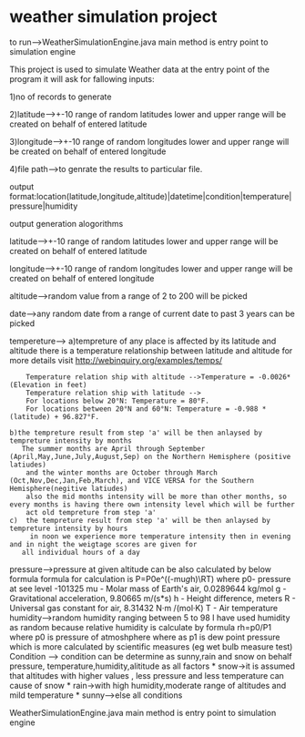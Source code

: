 # weather simulation project

to run-->WeatherSimulationEngine.java  main method is entry point to simulation engine

This project is used to simulate Weather data at the entry point of the program it will ask for fallowing inputs:

1)no of records to generate 

2)latitude-->+-10 range of random latitudes lower and upper range will be created on behalf of entered latitude

3)longitude-->+-10 range of random longitudes lower and upper range will be created on behalf of entered longitude

4)file path-->to genrate the results to particular file.

output format:location(latitude,longitude,altitude)|datetime|condition|temperature|pressure|humidity

output generation alogorithms

latitude-->+-10 range of random latitudes lower and upper range will be created on behalf of entered latitude

longitude-->+-10 range of random longitudes lower and upper range will be created on behalf of entered longitude

altitude-->random value from a range of 2 to 200 will be picked

date-->any random date from a range of current date to past 3 years can be picked 

tempereture-->
	a)tempreture of any place is affected by its latitude and altitude there is a temperature relationship between latitude and altitude for more details  visit http://webinquiry.org/examples/temps/
	
		Temperature relation ship with altitude -->Temperature = -0.0026* (Elevation in feet) 
		Temperature relation ship with latitude -->
		For locations below 20°N: Temperature = 80°F.
		For locations between 20°N and 60°N: Temperature = -0.988 *(latitude) + 96.827°F.
		
	b)the tempreture result from step 'a' will be then anlaysed by tempreture intensity by months 
	   The summer months are April through September (April,May,June,July,August,Sep) on the Northern Hemisphere (positive latiudes)
		and the winter months are October through March (Oct,Nov,Dec,Jan,Feb,March), and VICE VERSA for the Southern Hemisphere(negitive latiudes)
		also the mid months intensity will be more than other months, so every months is having there own intensity level which will be further
		act old tempreture from step 'a'
	c)	the tempreture result from step 'a' will be then anlaysed by tempreture intensity by hours
		 in noon we experience more temperature intensity then in evening and in night the weigtage scores are given for 
	   all individual hours of a day 
	   
pressure-->pressure at given altitude can be also calculated by below formula
	   formula for calculation is 
	   P=P0e^((-mu*g*h)\RT)
		where
		p0- pressure at see level -101325
		mu - Molar mass of Earth's air, 0.0289644 kg/mol
		g - Gravitational acceleration, 9.80665 m/(s*s)
		h - Height difference, meters
		R - Universal gas constant for air, 8.31432 N·m /(mol·K)
		T - Air temperature
humidity-->random humidity ranging between  5 to 98
	   I have used humidity as random because relative humidity is calculate by formula rh=p0/P1
	   where p0 is pressure of atmoshphere where as p1 is dew point pressure which is more calculated 
	   by scientific measures (eg wet bulb measure test)
Condition --> condition can be determine as sunny,rain  and snow on behalf pressure, temperature,humidity,alititude as all factors
	 *  snow->it is assumed that altitudes with higher values , less pressure and less temperature can cause of snow
	 * rain->with high humidity,moderate range of altitudes and mild temperature
	 * sunny-->else all conditions




WeatherSimulationEngine.java  main method is 
entry point to simulation engine
